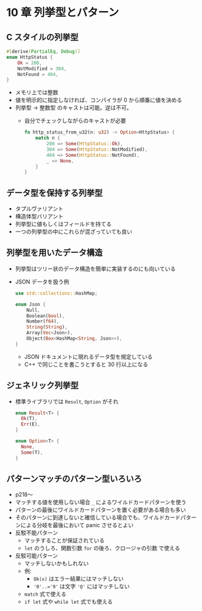 10 章 列挙型とパターン
===

## C スタイルの列挙型

```rust
#[derive(PartialEq, Debug)]
enum HttpStatus {
    Ok = 200,
    NotModified = 304,
    NotFound = 404,
}
```

- メモリ上では整数
- 値を明示的に指定しなければ、コンパイラが 0 から順番に値を決める
- 列挙型 -> 整数型 のキャストは可能。逆は不可。
  - 自分でチェックしながらのキャストが必要
  
    ```rust
    fn http_status_from_u32(n: u32) -> Option<HttpStatus> {
        match n {
            200 => Some(HttpStatus::Ok),
            304 => Some(HttpStatus::NotModified),
            404 => Some(HttpStatus::NotFound),
            _ => None,
        }
    }
    ```

## データ型を保持する列挙型

- タプルヴァリアント
- 構造体型バリアント
- 列挙型に値もしくはフィールドを持てる
- 一つの列挙型の中にこれらが混ざっていても良い

## 列挙型を用いたデータ構造

- 列挙型はツリー状のデータ構造を簡単に実装するのにも向いている
- JSON データを扱う例

  ```rust
  use std::collections::HashMap;

  enum Json {
      Null,
      Boolean(bool),
      Number(f64),
      String(String),
      Array(Vec<Json>),
      Object(Box<HashMap<String, Json>>),
  }
  ```
  
  - JSON ドキュメントに現れるデータ型を規定している
  - C++ で同じことを書こうとすると 30 行以上になる

## ジェネリック列挙型

- 標準ライブラリでは `Result`, `Option` がそれ

  ```rust
  enum Result<T> {
    Ok(T),
    Err(E),
  }

  enum Option<T> {
    None,
    Some(T),
  }
  ```

## パターンマッチのパターン型いろいろ

- p218〜
- マッチする値を使用しない場合 `_` によるワイルドカードパターンを使う
- パターンの最後にワイルドカードパターンを置く必要がある場合も多い
- そのパターンに到達しないと確信している場合でも、ワイルドカードパターンによる分岐を最後において panic させるとよい
- 反駁不能パターン
  - マッチすることが保証されている
  - `let` のうしろ、関数引数 `for` の後ろ、クロージャの引数 で使える
- 反駁可能パターン
  - マッチしないかもしれない
  - 例:
    - `Ok(x)` はエラー結果にはマッチしない
    - `'0'..='9'` は文字 `'Q'` にはマッチしない
  - `match` 式で使える
  - `if let` 式や `while let` 式でも使える
